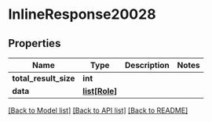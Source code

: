 # InlineResponse20028

## Properties
Name | Type | Description | Notes
------------ | ------------- | ------------- | -------------
**total_result_size** | **int** |  | 
**data** | [**list[Role]**](Role.md) |  | 

[[Back to Model list]](../README.md#documentation-for-models) [[Back to API list]](../README.md#documentation-for-api-endpoints) [[Back to README]](../README.md)



